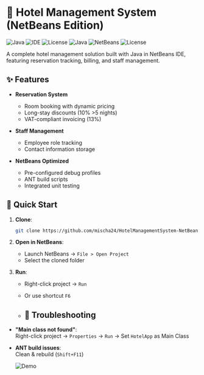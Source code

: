 # 🏨 Hotel Management System (NetBeans Edition)

![Java](https://img.shields.io/badge/Java-17+-blue?logo=openjdk)
![IDE](https://img.shields.io/badge/NetBeans-18+-orange?logo=apachenetbeanside)
![License](https://img.shields.io/badge/License-MIT-green?logo=opensourceinitiative)
![Java](https://img.shields.io/badge/Java-17%2B-blue)
![NetBeans](https://img.shields.io/badge/IDE-NetBeans_15+-orange)
![License](https://img.shields.io/badge/License-MIT-green)

A complete hotel management solution built with Java in NetBeans IDE, featuring reservation tracking, billing, and staff management.

## ✨ Features
- **Reservation System**
  - Room booking with dynamic pricing
  - Long-stay discounts (10% >5 nights)
  - VAT-compliant invoicing (13%)
  
- **Staff Management**
  - Employee role tracking
  - Contact information storage

- **NetBeans Optimized**
  - Pre-configured debug profiles
  - ANT build scripts
  - Integrated unit testing

## 🚀 Quick Start
1. **Clone**:
   ```bash
   git clone https://github.com/mischa24/HotelManagementSystem-NetBeans.git

2. **Open in NetBeans**:  
   - Launch NetBeans → `File > Open Project`  
   - Select the cloned folder  

3. **Run**:  
   - Right-click project → `Run`  
   - Or use shortcut `F6`
  
   - ## 🚨 Troubleshooting  
- **"Main class not found"**:  
  Right-click project → `Properties` → `Run` → Set `HotelApp` as Main Class  
- **ANT build issues**:  
  Clean & rebuild (`Shift+F11`)

  ![Demo](https://media.giphy.com/media/v1.Y2lkPTc5MGI3NjExcW0yZ2JmZ3BqZ3J6eWl4ZHB6Y2VlN2xqYzZ0eG5lcW0xYzB6eGZ6biZlcD12MV9pbnRlcm5hbF9naWZfYnlfaWQmY3Q9Zw/example.gif)
